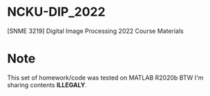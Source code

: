 # NCKU-DIP_2022
[SNME 3219] Digital Image Processing 2022 Course Materials

# Note
This set of homework/code was tested on MATLAB R2020b
BTW I'm sharing contents **ILLEGALY**.
